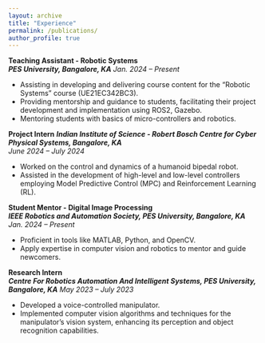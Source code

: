```yaml
---
layout: archive
title: "Experience"
permalink: /publications/
author_profile: true
---
```


**Teaching Assistant - Robotic Systems**  
***PES University, Bangalore, KA***
*Jan. 2024 – Present*  
  - Assisting in developing and delivering course content for the “Robotic Systems” course (UE21EC342BC3).  
  - Providing mentorship and guidance to students, facilitating their project development and implementation using ROS2, Gazebo.  
  - Mentoring students with basics of micro-controllers and robotics.
    
**Project Intern** 
***Indian Institute of Science - Robert Bosch Centre for Cyber Physical Systems, Bangalore, KA***  
*June 2024 – July 2024*  
  - Worked on the control and dynamics of a humanoid bipedal robot.  
  - Assisted in the development of high-level and low-level controllers employing Model Predictive Control (MPC) and Reinforcement Learning (RL).

**Student Mentor - Digital Image Processing**  
***IEEE Robotics and Automation Society, PES University, Bangalore, KA***
*Jan. 2024 – Present*  
  - Proficient in tools like MATLAB, Python, and OpenCV.  
  - Apply expertise in computer vision and robotics to mentor and guide newcomers.

**Research Intern**  
***Centre For Robotics Automation And Intelligent Systems, PES University, Bangalore, KA*** 
*May 2023 – July 2023*  
  - Developed a voice-controlled manipulator.  
  - Implemented computer vision algorithms and techniques for the manipulator’s vision system, enhancing its perception and object recognition capabilities.


